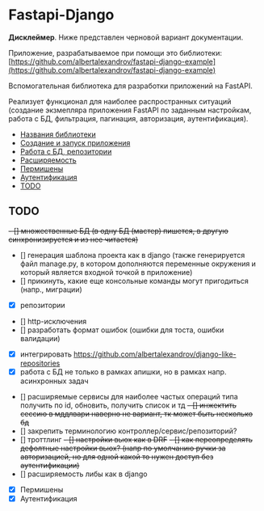 # Fastapi-Django

**Дисклеймер**. Ниже представлен черновой вариант документации.

Приложение, разрабатываемое при помощи это библиотеки: [https://github.com/albertalexandrov/fastapi-django-example](https://github.com/albertalexandrov/fastapi-django-example)

Вспомогательная библиотека для разработки приложений на FastAPI.

Реализует функционал для наиболее распространных ситуаций (создание экзмепляра приложения FastAPI по заданным настройкам, 
работа с БД, фильтрация, пагинация, авторизация, аутентификация).

- [Названия библиотеки](./docs/Названия%20для%20библиотеки.md)
- [Создание и запуск приложения](./docs/Создание%20и%20запуск%20приложения.md)
- [Работа с БД, репозитории](./docs/Работа%20с%20БД,%20репозитории.md)
- [Расширяемость](./docs/Расширяемость.md)
- [Пермишены](./docs/Пермишены.md)
- [Аутентификация](./docs/Аутентификация.md)
- [TODO](#todo)

## TODO

~~- [] множественные БД (в одну БД (мастер) пишется, в другую синхронизируется и из нее читается)~~
- [] генерация шаблона проекта как в django (также генерируется файл manage.py, в котором дополняются переменные окружения 
и который является входной точкой в приложение)
- [] прикинуть, какие еще консольные команды могут пригодиться (напр., миграции)
- [x] репозитории
- [] http-исключения
- [] разработать формат ошибок (ошибки для тоста, ошибки валидации)
- [x] интегрировать https://github.com/albertalexandrov/django-like-repositories
- [x] работа с БД не только в рамках апишки, но в рамках напр. асинхронных задач
-  [] расширяемые сервисы для наиболее частых операций типа получить по id, обновить, получить список и тд
~~- [] инжектить сессию в мддлвари наверно не вариант, тк может быть несколько бд~~
- [] закрепить терминологию контроллер/сервис/репозиторий?
- [] троттлинг
~~- [] настройки вьюх как в DRF~~
~~- [] как переопределять дефолтные настройки вьюх? (напр по умолчанию ручки за авторизацией, но для одной какой то нужен доступ без аутентификации)~~
- [] расширяемость либы как в django
- [x] Пермишены
- [x] Аутентификация
